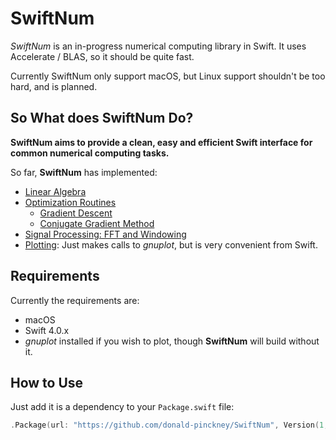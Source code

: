 # SwiftNum
*SwiftNum* is an in-progress numerical computing library in Swift. It uses Accelerate / BLAS, so it should be quite fast.

Currently SwiftNum only support macOS, but Linux support shouldn't be too hard, and is planned.

## So What does SwiftNum Do?
**SwiftNum aims to provide a clean, easy and efficient Swift interface for common numerical computing tasks.**

So far, **SwiftNum** has implemented:
- [Linear Algebra](https://github.com/donald-pinckney/SwiftNum/tree/master/Sources/Linear)
- [Optimization Routines](https://github.com/donald-pinckney/SwiftNum/tree/master/Sources/Optimization)
  - [Gradient Descent](https://en.wikipedia.org/wiki/Gradient_descent)
  - [Conjugate Gradient Method](https://en.wikipedia.org/wiki/Conjugate_gradient_method)
- [Signal Processing: FFT and Windowing](https://github.com/donald-pinckney/SwiftNum/tree/master/Sources/SignalProcessing)
- [Plotting](https://github.com/donald-pinckney/SwiftNum/tree/master/Sources/Plotting): Just makes calls to *gnuplot*, but is very convenient from Swift.

## Requirements
Currently the requirements are:
- macOS
- Swift 4.0.x
- *gnuplot* installed if you wish to plot, though **SwiftNum** will build without it.

## How to Use
Just add it is a dependency to your `Package.swift` file:
```swift
.Package(url: "https://github.com/donald-pinckney/SwiftNum", Version(1, 9, 7))
```
